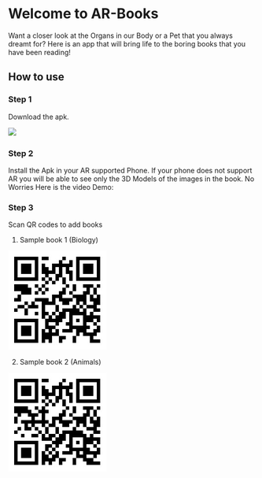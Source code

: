 # Welcome to AR-Books
Want a closer look at the Organs in our Body or a Pet that you always dreamt for? Here is an app that will bring life to the boring books that you have been reading!

## How to use
### Step 1

Download the apk.

[<img src="https://www.batball11.com/images/android_btn.png" data-canonical-src="https://www.batball11.com/images/android_btn.png" width="300" />](https://github.com/BlueBreakingBugs/book-visualizer/releases/latest/download/ar-book.apk)

### Step 2
Install the Apk in your AR supported Phone. If your phone does not support AR you will be able to see only the 3D Models of the images in the book.
No Worries Here is the video Demo:

### Step 3
Scan QR codes to add books
1. Sample book 1 (Biology)

![scan to add sample biology book](https://github.com/BlueBreakingBugs/book-visualizer/raw/master/readme-assets/biology.jpeg)

2. Sample book 2 (Animals)

![Scan to add Sample book 2 (Animals)](https://github.com/BlueBreakingBugs/book-visualizer/raw/master/readme-assets/animal.jpeg)
